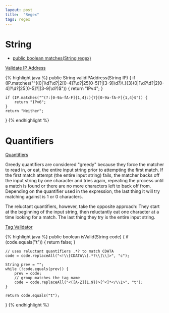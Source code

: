 ```yaml
---
layout: post
title:  "Regex"
tags: regex
---
```


# String
* [public boolean matches(String regex)](https://docs.oracle.com/en/java/javase/14/docs/api/java.base/java/lang/String.html#matches(java.lang.String))

[Validate IP Address][validate-ip-address]

{% highlight java %}
public String validIPAddress(String IP) {
    if (IP.matches("^((0|1\\d?\\d?|2[0-4]?\\d?|25[0-5]?|[3-9]\\d?)\\.){3}(0|1\\d?\\d?|2[0-4]?\\d?|25[0-5]?|[3-9]\\d?)$")) {
        return "IPv4";
    }

    if (IP.matches("^(?:[0-9a-fA-F]{1,4}:){7}[0-9a-fA-F]{1,4}$")) {
        return "IPv6";
    }
    return "Neither";
}
{% endhighlight %}

# Quantifiers

[Quantifiers](https://docs.oracle.com/javase/tutorial/essential/regex/quant.html)

Greedy quantifiers are considered "greedy" because they force the matcher to read in, or eat, the entire input string prior to attempting the first match. If the first match attempt (the entire input string) fails, the matcher backs off the input string by one character and tries again, repeating the process until a match is found or there are no more characters left to back off from. Depending on the quantifier used in the expression, the last thing it will try matching against is 1 or 0 characters.

The reluctant quantifiers, however, take the opposite approach: They start at the beginning of the input string, then reluctantly eat one character at a time looking for a match. The last thing they try is the entire input string.

[Tag Validator][tag-validator]

{% highlight java %}
public boolean isValid(String code) {
    if (code.equals("t")) {
        return false;
    }

    // uses reluctant quantifiers .*? to match CDATA
    code = code.replaceAll("<!\\[CDATA\\[.*?\\]\\]>", "c");

    String prev = "";
    while (!code.equals(prev)) {
        prev = code;
        // group matches the tag name
        code = code.replaceAll("<([A-Z]{1,9})>[^<]*</\\1>", "t");
    }

    return code.equals("t");
}
{% endhighlight %}

[tag-validator]: https://leetcode.com/problems/tag-validator/
[validate-ip-address]: https://leetcode.com/problems/validate-ip-address/
